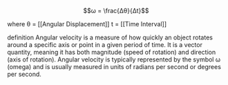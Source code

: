 
$$ω = \frac{Δθ}{Δt}$$

where
	θ = [[Angular Displacement]]
	t = [[Time Interval]]

definition
	Angular velocity is a measure of how quickly an object rotates around a specific axis or point in a given period of time. It is a vector quantity, meaning it has both magnitude (speed of rotation) and direction (axis of rotation). Angular velocity is typically represented by the symbol ω (omega) and is usually measured in units of radians per second or degrees per second.